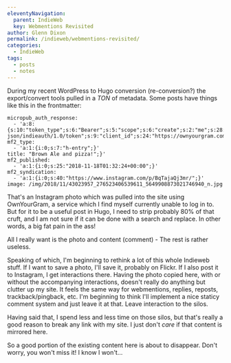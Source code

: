 ```yaml
---
eleventyNavigation:
  parent: IndieWeb
  key: Webmentions Revisited
author: Glenn Dixon
permalink: /indieweb/webmentions-revisited/
categories:
  - IndieWeb
tags:
  - posts
  - notes
---
```

During my recent WordPress to Hugo conversion (re-conversion?) the export/convert tools pulled in a *TON* of metadata. Some posts have things like this in the frontmatter:

```
micropub_auth_response:
  - 'a:8:{s:10:"token_type";s:6:"Bearer";s:5:"scope";s:6:"create";s:2:"me";s:28:"https://glenn.thedixons.net/";s:9:"issued_by";s:55:"https://glenn.thedixons.net/wp-json/indieauth/1.0/token";s:9:"client_id";s:24:"https://ownyourgram.com/";s:9:"issued_at";i:1540737877;s:4:"user";i:1;s:13:"last_accessed";i:1542589884;}'
mf2_type:
  - 'a:1:{i:0;s:7:"h-entry";}'
title: "Brown Ale and pizza!";}'
mf2_published:
  - 'a:1:{i:0;s:25:"2018-11-18T01:32:24+00:00";}'
mf2_syndication:
  - 'a:1:{i:0;s:40:"https://www.instagram.com/p/BqTajaQj3mr/";}'
image: /img/2018/11/43023957_276523406539611_5649908873021746940_n.jpg
```

That's an Instagram photo which was pulled into the site using OwnYourGram, a service which I find myself currently unable to log in to. But for it to be a useful post in Hugo, I need to strip probably 80% of that cruft, and I am not sure if it can be done with a search and replace. In other words, a big fat pain in the ass!

All I really want is the photo and content (comment) - The rest is rather useless.

Speaking of which, I'm beginning to rethink a lot of this whole Indieweb stuff. If I want to save a photo, I'll save it, probably on Flickr. If I also post it to Instagram, I get interactions there. Having the photo copied here, with or without the accompanying interactions, doesn't really do anything but clutter up my site. It feels the same way for webmentions, replies, reposts, trackback/pingback, etc. I'm beginning to think I'll implement a nice staticy comment system and just leave it at that. Leave interaction to the silos. 

Having said that, I spend less and less time on those silos, but that's really a good reason to break any link with my site. I just don't *care* if that content is mirrored here. 

So a good portion of the existing content here is about to disappear. Don't worry, you won't miss it! I know I won't...
